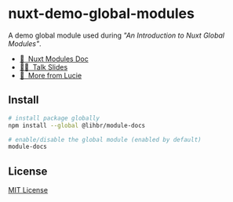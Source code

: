 # nuxt-demo-global-modules

A demo global module used during _"An Introduction to Nuxt Global Modules"_.

- [📖 &nbsp;Nuxt Modules Doc](https://nuxtjs.org/docs/2.x/directory-structure/modules)
- [👩‍🏫 &nbsp;Talk Slides](https://lihbr.com)
- [💐 &nbsp;More from Lucie](https://lihbr.com/?source=nuxt-demo-global-modules)

## Install

```bash
# install package globally
npm install --global @lihbr/module-docs

# enable/disable the global module (enabled by default)
module-docs
```

## License

[MIT License](./LICENSE)
